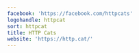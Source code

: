 ```yaml
---
facebook: 'https://facebook.com/httpcats'
logohandle: httpcat
sort: httpcat
title: HTTP Cats
website: 'https://http.cat/'
---
```

